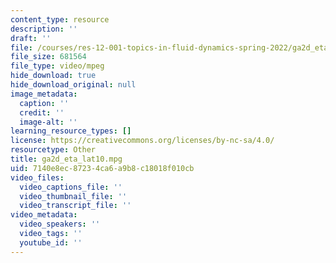 ```yaml
---
content_type: resource
description: ''
draft: ''
file: /courses/res-12-001-topics-in-fluid-dynamics-spring-2022/ga2d_eta_lat10.mpg
file_size: 681564
file_type: video/mpeg
hide_download: true
hide_download_original: null
image_metadata:
  caption: ''
  credit: ''
  image-alt: ''
learning_resource_types: []
license: https://creativecommons.org/licenses/by-nc-sa/4.0/
resourcetype: Other
title: ga2d_eta_lat10.mpg
uid: 7140e8ec-8723-4ca6-a9b8-c18018f010cb
video_files:
  video_captions_file: ''
  video_thumbnail_file: ''
  video_transcript_file: ''
video_metadata:
  video_speakers: ''
  video_tags: ''
  youtube_id: ''
---
```

